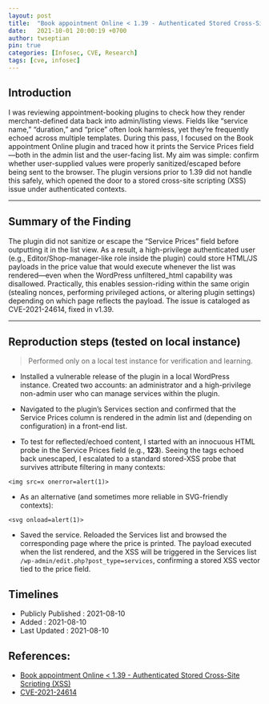 ```yaml
---
layout: post
title:  "Book appointment Online < 1.39 - Authenticated Stored Cross-Site Scripting (XSS)"
date:   2021-10-01 20:00:19 +0700
author: twseptian
pin: true
categories: [Infosec, CVE, Research]
tags: [cve, infosec]
---
```


## Introduction

I was reviewing appointment-booking plugins to check how they render merchant-defined data back into admin/listing views. Fields like “service name,” “duration,” and “price” often look harmless, yet they’re frequently echoed across multiple templates. During this pass, I focused on the Book appointment Online plugin and traced how it prints the Service Prices field—both in the admin list and the user-facing list. My aim was simple: confirm whether user-supplied values were properly sanitized/escaped before being sent to the browser. The plugin versions prior to 1.39 did not handle this safely, which opened the door to a stored cross-site scripting (XSS) issue under authenticated contexts.

---

## Summary of the Finding

The plugin did not sanitize or escape the “Service Prices” field before outputting it in the list view. As a result, a high-privilege authenticated user (e.g., Editor/Shop-manager-like role inside the plugin) could store HTML/JS payloads in the price value that would execute whenever the list was rendered—even when the WordPress unfiltered_html capability was disallowed. Practically, this enables session-riding within the same origin (stealing nonces, performing privileged actions, or altering plugin settings) depending on which page reflects the payload. The issue is cataloged as CVE-2021-24614, fixed in v1.39.

---

## Reproduction steps (tested on local instance)
> Performed only on a local test instance for verification and learning.

- Installed a vulnerable release of the plugin in a local WordPress instance. Created two accounts: an administrator and a high-privilege non-admin user who can manage services within the plugin.

- Navigated to the plugin’s Services section and confirmed that the Service Prices column is rendered in the admin list and (depending on configuration) in a front-end list.

- To test for reflected/echoed content, I started with an innocuous HTML probe in the Service Prices field (e.g., <b>123</b>). Seeing the tags echoed back unescaped, I escalated to a standard stored-XSS probe that survives attribute filtering in many contexts:

```text
<img src=x onerror=alert(1)>
```

- As an alternative (and sometimes more reliable in SVG-friendly contexts):

```text
<svg onload=alert(1)>
```

- Saved the service. Reloaded the Services list and browsed the corresponding page where the price is printed. The payload executed when the list rendered, and the XSS will be triggered in the Services list `/wp-admin/edit.php?post_type=services`, confirming a stored XSS vector tied to the price field.

## Timelines
- Publicly Published : 2021-08-10
- Added : 2021-08-10
- Last Updated : 2021-08-10

## References:
- <a href="https://wpscan.com/vulnerability/e8b5c609-dc67-4dce-b6bb-7d63c0c2a014">Book appointment Online < 1.39 - Authenticated Stored Cross-Site Scripting (XSS)</a>
- <a href="https://cve.mitre.org/cgi-bin/cvename.cgi?name=CVE-2021-24614">CVE-2021-24614</a>